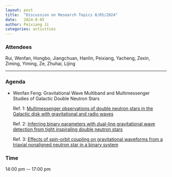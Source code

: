 ```yaml
---
layout: post
title:  "Discussion on Research Topics 8/05/2024"
date:   2024-8-05
author: Peixiang Ji
categories: activities
---
```


### Attendees

Rui, Wenfan, Hongbo, Jiangchuan, Hanlin, Peixiang, Yacheng, Zexin, Ziming, Yiming, Ze, Zhuhai, Lijing

---

### Agenda

- Wenfan Feng: Gravitational Wave Multiband and Multimessenger Studies of Galactic Double Neutron Stars
    
    Ref. 1: [Multimessenger observations of double neutron stars in the Galactic disk with gravitational and radio waves](https://journals.aps.org/prd/abstract/10.1103/PhysRevD.107.103035)
  
    Ref. 2: [Inferring binary parameters with dual-line gravitational wave detection from tight inspiraling double neutron stars](https://journals.aps.org/prd/abstract/10.1103/PhysRevD.109.043033)
  
    Ref. 3: [Effects of spin-orbit coupling on gravitational waveforms from a triaxial nonaligned neutron star in a binary system](https://journals.aps.org/prd/abstract/10.1103/PhysRevD.108.063035)

### Time

14:00 pm -- 17:00 pm
